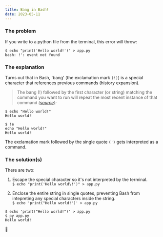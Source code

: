 ```yaml
---
title: Bang in Bash!
date: 2023-05-11
---
```


### The problem

If you write to a python file from the terminal, this error will throw:

```
$ echo "print('Hello world!')" > app.py
bash: !': event not found

```

### The explanation

Turns out that in Bash, 'bang' (the exclamation mark `(!)`) is a special character that references previous commands (history expansion).

> The bang (!) followed by the first character (or string) matching the command you want to run will repeat the most recent instance of that command _([source](https://www.redhat.com/sysadmin/bash-bang-command)):_

```
$ echo "Hello world!"
Hello world!

$ !e
echo "Hello world!"
Hello world!

```

The exclamation mark followed by the single quote `(')` gets interpreted as a command.

### The solution(s)

There are two:

1. Escape the special character so it's not interpreted by the terminal. <br>
   `$ echo "print('Hello world\!')" > app.py`

2. Enclose the entire string in single quotes, preventing Bash from intepreting any special characters inside the string. <br>
   `$ echo 'print("Hello world!")' > app.py`

```
$ echo 'print("Hello world!")' > app.py
$ py app.py
Hello world!
```

🎉
